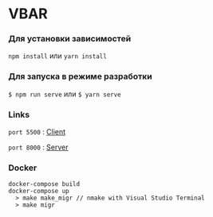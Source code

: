 # VBAR

### Для установки зависимостей

`npm install` или `yarn install`

### Для запуска в режиме разработки

`$ npm run serve` или `$ yarn serve`

### Links

`port 5500` : [Client](http://localhost:5500 'фронтенд')

`port 8000` : [Server](http://localhost:8000 'бэкенд')

### Docker

```
docker-compose build
docker-compose up
  > make make_migr // nmake with Visual Studio Terminal
  > make migr
```
